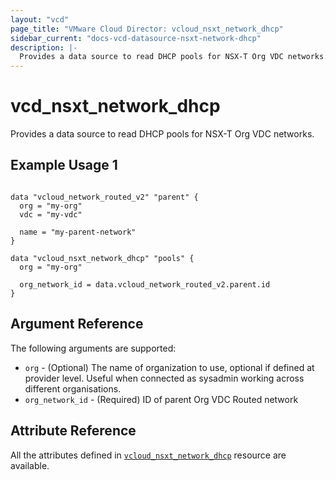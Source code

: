 ```yaml
---
layout: "vcd"
page_title: "VMware Cloud Director: vcloud_nsxt_network_dhcp"
sidebar_current: "docs-vcd-datasource-nsxt-network-dhcp"
description: |-
  Provides a data source to read DHCP pools for NSX-T Org VDC networks.
---
```


# vcd\_nsxt\_network\_dhcp

Provides a data source to read DHCP pools for NSX-T Org VDC networks.

## Example Usage 1

```hcl

data "vcloud_network_routed_v2" "parent" {
  org = "my-org"
  vdc = "my-vdc"

  name = "my-parent-network"
}

data "vcloud_nsxt_network_dhcp" "pools" {
  org = "my-org"

  org_network_id = data.vcloud_network_routed_v2.parent.id
}
```

## Argument Reference

The following arguments are supported:

* `org` - (Optional) The name of organization to use, optional if defined at provider level. Useful
  when connected as sysadmin working across different organisations.
* `org_network_id` - (Required) ID of parent Org VDC Routed network

## Attribute Reference

All the attributes defined in [`vcloud_nsxt_network_dhcp`](/providers/vmware/vcd/latest/docs/resources/nsxt_network_dhcp)
resource are available.
